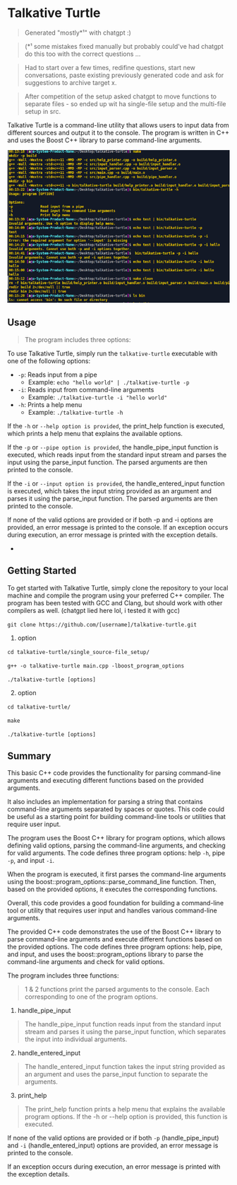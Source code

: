 # Talkative Turtle

> Generated "mostly*¹" with chatgpt :) 

> (*¹ some mistakes fixed manually but probably could've had chatgpt do this too with the correct questions ...

> Had to start over a few times, redifine questions, start new conversations, paste existing previously generated code and ask for suggestions to archive target x.

> After competition of the setup asked chatgpt to move functions to separate files - so ended up wit ha single-file setup and the multi-file setup in src.


Talkative Turtle is a command-line utility that allows users to input data from different sources and output it to the console. 
The program is written in C++ and uses the Boost C++ library to parse command-line arguments.

![talkative-turtle screenshot](img/x1.png "talkative-turtle screenshot")

## Usage
> The program includes three options:

To use Talkative Turtle, simply run the `talkative-turtle` executable with one of the following options:

- `-p`: Reads input from a pipe
    - Example: `echo "hello world" | ./talkative-turtle -p`
- `-i`: Reads input from command-line arguments
    - Example: `./talkative-turtle -i "hello world"`
- `-h`: Prints a help menu
    - Example: `./talkative-turtle -h`

If the `-h` or `--help option is provided`, the print_help function is executed, which prints a help menu that explains the available options.

If the `-p` or `--pipe option is provided`, the handle_pipe_input function is executed, which reads input from the standard input stream and parses the input using the parse_input function. 
The parsed arguments are then printed to the console.

If the `-i` or `--input option is provided`, the handle_entered_input function is executed, which takes the input string provided as an argument and parses it using the parse_input function. 
The parsed arguments are then printed to the console.

If none of the valid options are provided or if both -p and -i options are provided, an error message is printed to the console. 
If an exception occurs during execution, an error message is printed with the exception details.

- 
## Getting Started

To get started with Talkative Turtle, simply clone the repository to your local machine and compile the program using your preferred C++ compiler. 
The program has been tested with GCC and Clang, but should work with other compilers as well. (chatgpt lied here lol, i tested it with gcc)

`git clone https://github.com/[username]/talkative-turtle.git`
1. option

`cd talkative-turtle/single_source-file_setup/`

`g++ -o talkative-turtle main.cpp -lboost_program_options`

`./talkative-turtle [options]`

2. option

`cd talkative-turtle/`

`make`

`./talkative-turtle [options]`



## Summary

This basic C++ code provides the functionality for parsing command-line arguments and executing different functions based on the provided arguments.

It also includes an implementation for parsing a string that contains command-line arguments separated by spaces or quotes. This code could be useful as a starting point for building command-line tools or utilities that require user input.

The program uses the Boost C++ library for program options, which allows defining valid options, parsing the command-line arguments, and checking for valid arguments. 
The code defines three program options: help `-h`, pipe `-p`, and input `-i`.

When the program is executed, it first parses the command-line arguments using the boost::program_options::parse_command_line function. Then, based on the provided options, it executes the corresponding functions.


Overall, this code provides a good foundation for building a command-line tool or utility that requires user input and handles various command-line arguments.

The provided C++ code demonstrates the use of the Boost C++ library to parse command-line arguments and execute different functions based on the provided options. 
The code defines three program options: help, pipe, and input, and uses the boost::program_options library to parse the command-line arguments and check for valid options.

The program includes three functions: 
> 1 & 2 functions print the parsed arguments to the console. Each corresponding to one of the program options. 
1. handle_pipe_input
> The handle_pipe_input function reads input from the standard input stream and parses it using the parse_input function, which separates the input into individual arguments. 
2. handle_entered_input
> The handle_entered_input function takes the input string provided as an argument and uses the parse_input function to separate the arguments. 
3. print_help
> The print_help function prints a help menu that explains the available program options. 
If the -h or --help option is provided, this function is executed.

If none of the valid options are provided or if both `-p` (handle_pipe_input) and `-i` (handle_entered_input) options are provided, an error message is printed to the console. 

If an exception occurs during execution, an error message is printed with the exception details.


